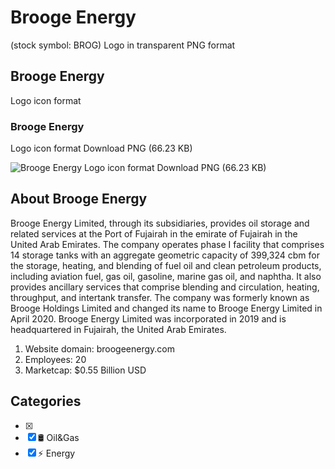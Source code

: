 # Brooge Energy
 (stock symbol: BROG) Logo in transparent PNG format

## Brooge Energy
 Logo icon format

### Brooge Energy
 Logo icon format Download PNG (66.23 KB)

![Brooge Energy
 Logo icon format Download PNG (66.23 KB)](/img/orig/BROG-6f353c71.png)

## About Brooge Energy


Brooge Energy Limited, through its subsidiaries, provides oil storage and related services at the Port of Fujairah in the emirate of Fujairah in the United Arab Emirates. The company operates phase I facility that comprises 14 storage tanks with an aggregate geometric capacity of 399,324 cbm for the storage, heating, and blending of fuel oil and clean petroleum products, including aviation fuel, gas oil, gasoline, marine gas oil, and naphtha. It also provides ancillary services that comprise blending and circulation, heating, throughput, and intertank transfer. The company was formerly known as Brooge Holdings Limited and changed its name to Brooge Energy Limited in April 2020. Brooge Energy Limited was incorporated in 2019 and is headquartered in Fujairah, the United Arab Emirates.

1. Website domain: broogeenergy.com
2. Employees: 20
3. Marketcap: $0.55 Billion USD


## Categories
- [x] 
- [x] 🛢 Oil&Gas
- [x] ⚡ Energy
